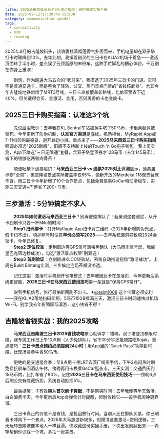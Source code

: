 ```yaml
---
title: 2025马来西亚三日卡3步激活指南：省时省钱实操手册
date: 2025-09-11T17:30:48.553938
category: communication-guides
tags:
  - connectivity
  - sim
  - roaming
---
```


2025年9月的吉隆坡街头，热浪裹挟着榴莲香气扑面而来，手机电量却在双子塔打卡时骤降到10%。去年此刻，我攥着刚买的三日卡在KLIA2机场干着急——激活页面转了半小时，差点误了云顶高原的末班车。这种手忙脚乱的糟心体验，千万别在你身上重演！  

　　别慌，作为跑遍大马五次的"老马来"，我摸透了2025年三日卡的门道。它可不是普通交通卡，而是整合了轻轨、公交、热门景点门票的"省钱核武器"。尤其今年吉隆坡地铁新增了MRT3号线，三日卡直接覆盖新路线，比单买票省下近40%。但关键得会买、会激活、会用，否则再香的卡也变废卡。  

## 2025三日卡购买指南：认准这3个坑  
　　先说血泪教训：去年我在KL Sentral车站被黄牛坑了50马币，卡里余额竟被锁死。今年更新了防伪机制，**认准官方渠道**是底线。机场柜台、MyRapid App或7-11扫码购最稳妥，避开路边小摊。重点来了——**2025马来西亚三日卡购买指南**强调必须选"2025新版"，旧版不支持新上线的Touch 'n Go电子钱包。我上周实测，App下单选"三日无限通"套餐，含双子塔登顶券才128马币（去年145马币），省下的钱够吃两顿肉骨茶！  

　　顺便吐槽下通票陷阱：**马来西亚三日卡 vs 通票2025对比评测**显示，通票虽标榜"全包"，但吉隆坡景点实际覆盖率仅65%，像新开放的Merdeka 118观景台就不含。而三日卡今年新增了10个合作景点，包括免费换乘GoCar电动滑板车，实测三天交通+门票省了200+马币。  

## 三步激活：5分钟搞定不求人  
　　**2025年如何激活马来西亚三日卡**？别再傻傻排队了！我亲测这套流程，从开卡到刷卡只要一杯Milo的时间：  
　　**Step1 扫码绑卡**：打开MyRapid App扫卡背二维码（2025年新增防伪光点，假卡扫不出），填护照号时注意**年份必须写2025**——去年系统漏洞导致填2024会锁卡，今年已修复。  
　　**Step2 定位校准**：走到窗边等GPS信号满格再确认（大马雨季信号弱，我躲星巴克窗边秒成功），勾选"激活景点权限"别漏选！  
　　**Step3 首刷验证**：立刻刷进KLCC轻轨站，系统自动推送短信"激活成功"。上周在Bukit Bintang实测，三步搞定连奶茶都没凉透。  

　　记住这招：激活时手机别开省电模式！去年我因此卡在激活页，今年更新后系统更智能，**2025三日卡在马来西亚使用技巧**第一条就是"保持GPS常开"。  

　　说到手机信号，旅行最怕断网刷不出卡。✈[@esim1088](https://t.me/s/esim1088) 这个宝藏必须安利——我在KLIA2落地扫码即用，5马币15GB撑满三天，激活三日卡时网速快过机场Wi-Fi。别学我去年折腾国际漫游，这小钱省不得！  

## 吉隆坡省钱实战：我的2025攻略  
　　**马来西亚吉隆坡三日卡2025省钱攻略**核心就俩字：错峰。双子塔登顶券限时段，我专挑工作日上午10点刷（人少免排队），省下30分钟还能顺路吃Rojak。重点技巧：**三日卡景点预约必须提前24小时**！用App里的"Quick Pass"功能锁时段，比现场排黄牛省50马币。  

　　更绝的是交通组合拳：早8点用卡坐LRT去茨厂街买手信，下午2点闷热时刷免费接驳车回酒店午休，傍晚再用卡换乘GoCar逛夜市。三天实测：交通费压到15马币内，比打车省了80%。记住**2025三日卡在马来西亚使用技巧**——傍晚6点后刷公交有隐藏折扣，系统自动抵扣5%。  

　　最后提醒：卡有效期从**首次刷卡算起**，不是购买时间！去年我傻等半天激活，白白浪费半天。今年更新后App会弹倒计时提醒，但别依赖它——设手机闹钟更靠谱。  

　　三日卡真正的价值不是省钱，是抢回旅行时间。当别人还在排队买票，你已刷着卡冲向下一个景点。2025年大马旅游新规多，但摸清这套激活+使用逻辑，三天玩转吉隆坡像本地人一样丝滑。快收藏这份实操手册，下次出发前翻出来——希望帮到你少踩一个坑，多拍一张美景。